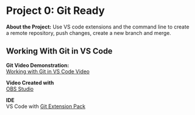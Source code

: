 # Project 0: Git Ready

**About the Project:** Use VS code extensions and the command line to create a remote repository, push changes, create a new branch and merge.

## Working With Git in VS Code

**Git Video Demonstration:**  
[Working with Git in VS Code Video](https://www.canva.com/design/DAF7xUM8z3w/jtiRYxB2uzTqMRnGHeo2WA/edit?utm_content=DAF7xUM8z3w&utm_campaign=designshare&utm_medium=link2&utm_source=sharebutton)

**Video Created with**  
[OBS Studio](https://obsproject.com/)

**IDE**  
VS Code with [Git Extension Pack](https://marketplace.visualstudio.com/items?itemName=donjayamanne.git-extension-pack)
